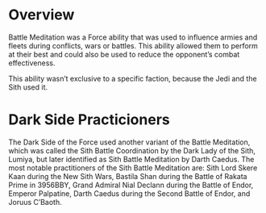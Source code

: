# Overview

Battle Meditation was a Force ability that was used to influence armies and fleets during conflicts, wars or battles.
This ability allowed them to perform at their best and could also be used to reduce the opponent’s combat effectiveness.

This ability wasn’t exclusive to a specific faction, because the Jedi and the Sith used it.

# Dark Side Practicioners

The Dark Side of the Force used another variant of the Battle Meditation, which was called the Sith Battle Coordination by the Dark Lady of the Sith, Lumiya, but later identified as Sith Battle Meditation by Darth Caedus.
The most notable practitioners of the Sith Battle Meditation are: Sith Lord Skere Kaan during the New Sith Wars, Bastila Shan during the Battle of Rakata Prime in 3956BBY, Grand Admiral Nial Declann during the Battle of Endor, Emperor Palpatine, Darth Caedus during the Second Battle of Endor, and Joruus C’Baoth.
